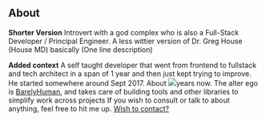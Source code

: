 ## About

**Shorter Version**
Introvert with a god complex who is also a Full-Stack Developer / Principal Engineer. A less wittier version of Dr. Greg House (House MD) basically (One line description)

**Added context**
A self taught developer that went from frontend to fullstack and tech architect in a span of 1 year and then just kept trying to improve. He started somewhere around Sept 2017. About ![](api/in-years?date=01/09/2017)years now.
The alter ego is [BarelyHuman](https://barelyhuman.dev), and takes care of building tools and other libraries to simplify work across projects
If you wish to consult or talk to about anything, feel free to hit me up.
[Wish to contact?](/contact.html)